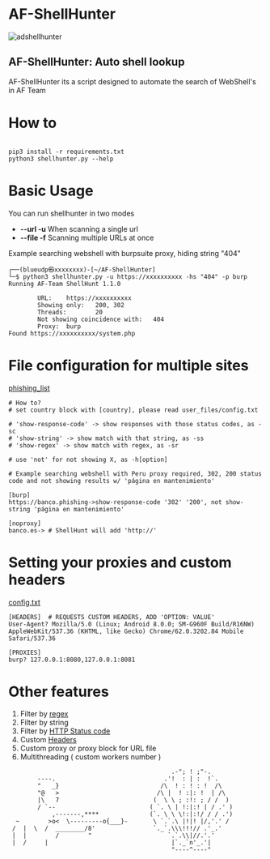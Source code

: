 # AF-ShellHunter

![adshellhunter](https://user-images.githubusercontent.com/41192980/133873080-1cf088a6-f401-4e01-8171-b28898206e1a.png)
## AF-ShellHunter: Auto shell lookup

 AF-ShellHunter its a script designed to automate the search of WebShell's in AF Team
 
 # How to
 
 ```
 
 pip3 install -r requirements.txt
 python3 shellhunter.py --help
 
 ```

# Basic Usage

You can run shellhunter in two modes
* **--url -u** When scanning a single url
* **--file -f** Scanning multiple URLs at once

 Example searching webshell with burpsuite proxy, hiding string "404"
```
┌──(blueudp㉿xxxxxxxx)-[~/AF-ShellHunter]
└─$ python3 shellhunter.py -u https://xxxxxxxxxx -hs "404" -p burp                                                                                             
Running AF-Team ShellHunt 1.1.0

        URL:    https://xxxxxxxxxx
        Showing only:   200, 302
        Threads:        20
        Not showing coincidence with:   404
        Proxy:  burp
Found https://xxxxxxxxxx/system.php

```

# File configuration for multiple sites

[phishing_list](user_files/phishing_list.txt)

```
# How to?
# set country block with [country], please read user_files/config.txt

# 'show-response-code' -> show responses with those status codes, as -sc
# 'show-string' -> show match with that string, as -ss
# 'show-regex' -> show match with regex, as -sr

# use 'not' for not showing X, as -h[option]

# Example searching webshell with Peru proxy required, 302, 200 status code and not showing results w/ 'página en mantenimiento'

[burp]
https://banco.phishing->show-response-code '302' '200', not show-string 'página en mantenimiento'

[noproxy]
banco.es-> # ShellHunt will add 'http://'
```
# Setting your proxies and custom headers

[config.txt](user_files/config.txt)
```
[HEADERS]  # REQUESTS CUSTOM HEADERS, ADD 'OPTION: VALUE'
User-Agent? Mozilla/5.0 (Linux; Android 8.0.0; SM-G960F Build/R16NW) AppleWebKit/537.36 (KHTML, like Gecko) Chrome/62.0.3202.84 Mobile Safari/537.36

[PROXIES]
burp? 127.0.0.1:8080,127.0.0.1:8081
```

# Other features

1. Filter by [regex](https://regex101.com/)
2. Filter by string
3. Filter by [HTTP Status code](https://developer.mozilla.org/es/docs/Web/HTTP/Status)
4. Custom [Headers](https://developer.mozilla.org/es/docs/Web/HTTP/Headers)
5. Custom proxy or proxy block for URL file
6. Multithreading ( custom workers number )
```
                                             .-"; ! ;"-.
        ----.                              .'!  : | :  !`.
        "   _}                            /\  ! : ! : !  /\
        "@   >                           /\ |  ! :|: !  | /\
        |\   7                          (  \ \ ; :!: ; / /  )
        / `--                          ( `. \ | !:|:! | / .' )
            ,-------,****              (`. \ \ \!:|:!/ / / .')
  ~        >o<  \---------o{___}-       \ `.`.\ |!|! |/,'.' /
 /  |  \  /  ________/8'                `._`.\\\!!!// .'_.'
 |  |        /        "                     `.`.\\|//.'.'
 |  /     |                                  |`._`n'_.'|
                                             "----^----"
```
